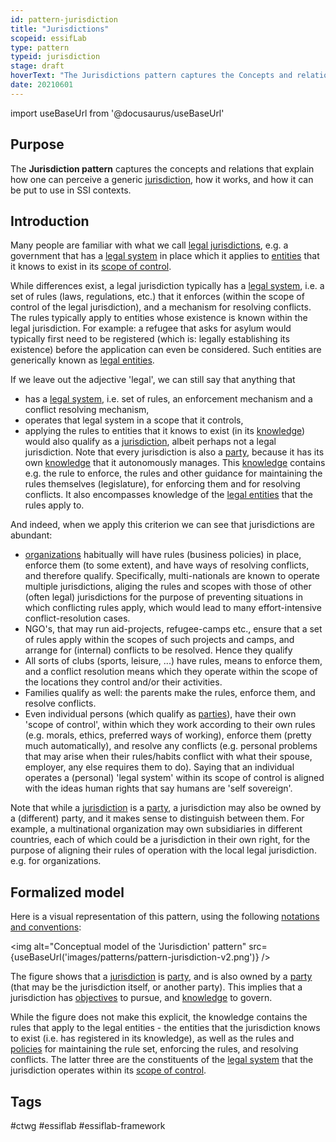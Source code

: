 ```yaml
---
id: pattern-jurisdiction
title: "Jurisdictions"
scopeid: essifLab
type: pattern
typeid: jurisdiction
stage: draft
hoverText: "The Jurisdictions pattern captures the Concepts and relations that explain what a generic Jurisdiction consists of, and relates it to Parties and Legal Entities."
date: 20210601
---
```


import useBaseUrl from '@docusaurus/useBaseUrl'

## Purpose
The **Jurisdiction pattern** captures the concepts and relations that explain how one can perceive a generic [jurisdiction](jurisdiction), how it works, and how it can be put to use in SSI contexts.

## Introduction
Many people are familiar with what we call [legal jurisdictions](legal-jurisdiction), e.g. a government that has a [legal system](legal-system) in place which it applies to [entities](entity) that it knows to exist in its [scope of control](scope-of-control).

While differences exist, a legal jurisdiction typically has a [legal system](legal-system), i.e. a set of rules (laws, regulations, etc.) that it enforces (within the scope of control of the legal jurisdiction), and a mechanism for resolving conflicts. The rules typically apply to entities whose existence is known within the legal jurisdiction. For example: a refugee that asks for asylum would typically first need to be registered (which is: legally establishing its existence) before the application can even be considered. Such entities are generically known as [legal entities](legal-entity).

If we leave out the adjective 'legal', we can still say that anything that
- has a [legal system](legal-system), i.e. set of rules, an enforcement mechanism and a conflict resolving mechanism,
- operates that legal system in a scope that it controls,
- applying the rules to entities that it knows to exist (in its [knowledge](knowledge))
would also qualify as a [jurisdiction](jurisdiction), albeit perhaps not a legal jurisdiction. Note that every jurisdiction is also a [party](party), because it has its own [knowledge](knowledge) that it autonomously manages. This [knowledge](knowledge) contains e.g. the rule to enforce, the rules and other guidance for maintaining the rules themselves (legislature), for enforcing them and for resolving conflicts. It also encompasses knowledge of the [legal entities](legal-entity) that the rules apply to.

And indeed, when we apply this criterion we can see that jurisdictions are abundant:
- [organizations](organization) habitually will have rules (business policies) in place, enforce them (to some extent), and have ways of resolving conflicts, and therefore qualify. Specifically, multi-nationals are known to operate multiple jurisdictions, aliging the rules and scopes with those of other (often legal) jurisdictions for the purpose of preventing situations in which conflicting rules apply, which would lead to many effort-intensive conflict-resolution cases.
- NGO's, that may run aid-projects, refugee-camps etc., ensure that a set of rules apply within the scopes of such projects and camps, and arrange for (internal) conflicts to be resolved. Hence they qualify
- All sorts of clubs (sports, leisure, ...) have rules, means to enforce them, and a conflict resolution means which they operate within the scope of the locations they control and/or their activities.
- Families qualify as well: the parents make the rules, enforce them, and resolve conflicts.
- Even individual persons (which qualify as [parties](party)), have their own 'scope of control', within which they work according to their own rules (e.g. morals, ethics, preferred ways of working), enforce them (pretty much automatically), and resolve any conflicts (e.g. personal problems that may arise when their rules/habits conflict with what their spouse, employer, any else requires them to do). Saying that an individual operates a (personal) 'legal system' within its scope of control is aligned with the ideas human rights that say humans are 'self sovereign'.

Note that while a [jurisdiction](jurisdiction) is a [party](party), a jurisdiction may also be owned by a (different) party, and it makes sense to distinguish between them. For example, a multinational organization may own subsidiaries in different countries, each of which could be a jurisdiction in their own right, for the purpose of aligning their rules of operation with the local legal jurisdiction. e.g. for organizations.

## Formalized model
Here is a visual representation of this pattern, using the following [notations and conventions](../notations-and-conventions#pattern-diagram-notations):

<img
  alt="Conceptual model of the 'Jurisdiction' pattern"
  src={useBaseUrl('images/patterns/pattern-jurisdiction-v2.png')}
/>

The figure shows that a [jurisdiction](jurisdiction) is [party](party), and is also owned by a [party](party) (that may be the jurisdiction itself, or another party). This implies that a jurisdiction has [objectives](objective) to pursue, and [knowledge](knowledge) to govern.

While the figure does not make this explicit, the knowledge contains the rules that apply to the legal entities - the entities that the jurisdiction knows to exist (i.e. has registered in its knowledge), as well as the rules and [policies](policy) for maintaining the rule set, enforcing the rules, and resolving conflicts. The latter three are the constituents of the [legal system](legal-system) that the jurisdiction operates within its [scope of control](scope-of-control).
## Tags
#ctwg #essiflab #essiflab-framework